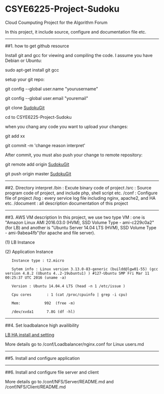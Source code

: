 #  CSYE6225-Project-Sudoku
Cloud Coumputing Project for the Algorithm Forum

In this project, it include source, configure and documentation file etc.

-----
##1. how to get github resource 

Install git and gcc for viewing and compiling the code. I assume you have Debian or Ubuntu:

sudo apt-get install git gcc

setup your git repo:

git config --global user.name "yourusername"

git config --global user.email "youremail"

git clone [SudokuGit](https://github.com/mchzh/CSYE6225-Project-Sudoku.git)

cd to CSYE6225-Project-Sudoku

when you chang any code you want to upload your changes:

git add xx

git commit -m 'change reason interpret'

After commit, you must also push your change to remote repository:

git remote add origin [SudokuGit](https://github.com/mchzh/CSYE6225-Project-Sudoku.git)

git push origin master
[SudokuGit](https://github.com/mchzh/CSYE6225-Project-Sudoku.git)

-----
##2. Directory interpret
   /bin : Excute binary code of project
   /src : Source program code of project, and include php, shell script etc.
   /conf : Configure file of project
   /log : every service log file including nginx, apache2, and HA etc.
   /document : all description documentation of this project

-----
##3. AWS VM description
   In this project, we use two type VM : one is "Amazon Linux AMI 2016.03.0 (HVM), SSD Volume Type - ami-c229c0a2"(for LB) and another is "Ubuntu Server 14.04 LTS (HVM), SSD Volume Type - ami-9abea4fb"(for apache and file server).
   
   (1) LB Instance

   (2) Application Instance
   
       Instance type : t2.micro
       
       Sytem info : Linux version 3.13.0-83-generic (buildd@lgw01-55) (gcc version 4.8.2 (Ubuntu 4..2-19ubuntu1) ) #127-Ubuntu SMP Fri Mar 11 00:25:37 UTC 2016 (uname -a)
       
       Version : Ubuntu 14.04.4 LTS (head -n 1 /etc/issue )
       
       Cpu cores       : 1 (cat /proc/cpuinfo | grep -i cpu)
       
       Mem:           992  (free -m)
       
       /dev/xvda1      7.8G (df -hl)

-----
##4. Set loadbalance high availibility

   [LB HA install and setting](https://aws.amazon.com/articles/2127188135977316)

   More details go to /conf/Loadbalancer/nginx.conf for Linux users.md

-----
##5. Install and configure application
 
-----  
##6. Install and configure file server and client

   More details go to /conf/NFS/Server/README.md and /conf/NFS/Client/README.md


